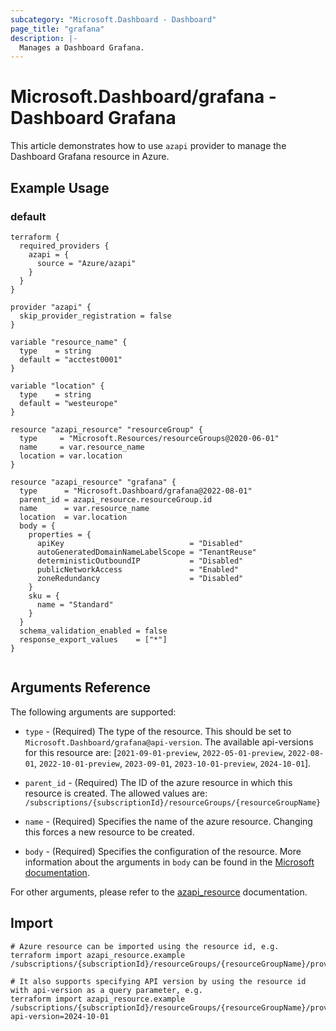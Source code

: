 ```yaml
---
subcategory: "Microsoft.Dashboard - Dashboard"
page_title: "grafana"
description: |-
  Manages a Dashboard Grafana.
---
```


# Microsoft.Dashboard/grafana - Dashboard Grafana

This article demonstrates how to use `azapi` provider to manage the Dashboard Grafana resource in Azure.

## Example Usage

### default

```hcl
terraform {
  required_providers {
    azapi = {
      source = "Azure/azapi"
    }
  }
}

provider "azapi" {
  skip_provider_registration = false
}

variable "resource_name" {
  type    = string
  default = "acctest0001"
}

variable "location" {
  type    = string
  default = "westeurope"
}

resource "azapi_resource" "resourceGroup" {
  type     = "Microsoft.Resources/resourceGroups@2020-06-01"
  name     = var.resource_name
  location = var.location
}

resource "azapi_resource" "grafana" {
  type      = "Microsoft.Dashboard/grafana@2022-08-01"
  parent_id = azapi_resource.resourceGroup.id
  name      = var.resource_name
  location  = var.location
  body = {
    properties = {
      apiKey                            = "Disabled"
      autoGeneratedDomainNameLabelScope = "TenantReuse"
      deterministicOutboundIP           = "Disabled"
      publicNetworkAccess               = "Enabled"
      zoneRedundancy                    = "Disabled"
    }
    sku = {
      name = "Standard"
    }
  }
  schema_validation_enabled = false
  response_export_values    = ["*"]
}


```



## Arguments Reference

The following arguments are supported:

* `type` - (Required) The type of the resource. This should be set to `Microsoft.Dashboard/grafana@api-version`. The available api-versions for this resource are: [`2021-09-01-preview`, `2022-05-01-preview`, `2022-08-01`, `2022-10-01-preview`, `2023-09-01`, `2023-10-01-preview`, `2024-10-01`].

* `parent_id` - (Required) The ID of the azure resource in which this resource is created. The allowed values are:  
  `/subscriptions/{subscriptionId}/resourceGroups/{resourceGroupName}`

* `name` - (Required) Specifies the name of the azure resource. Changing this forces a new resource to be created.

* `body` - (Required) Specifies the configuration of the resource. More information about the arguments in `body` can be found in the [Microsoft documentation](https://learn.microsoft.com/en-us/azure/templates/Microsoft.Dashboard/grafana?pivots=deployment-language-terraform).

For other arguments, please refer to the [azapi_resource](https://registry.terraform.io/providers/Azure/azapi/latest/docs/resources/resource) documentation.

## Import

 ```shell
 # Azure resource can be imported using the resource id, e.g.
 terraform import azapi_resource.example /subscriptions/{subscriptionId}/resourceGroups/{resourceGroupName}/providers/Microsoft.Dashboard/grafana/{resourceName}
 
 # It also supports specifying API version by using the resource id with api-version as a query parameter, e.g.
 terraform import azapi_resource.example /subscriptions/{subscriptionId}/resourceGroups/{resourceGroupName}/providers/Microsoft.Dashboard/grafana/{resourceName}?api-version=2024-10-01
 ```

